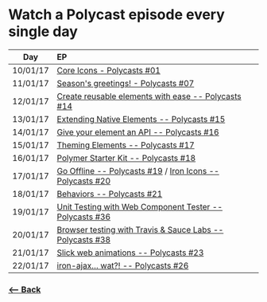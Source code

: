 # Watch a Polycast episode every single day

| Day       | EP |
|:---------:|:---|
| 10/01/17  | [Core Icons - Polycasts #01](https://www.youtube.com/watch?v=jrt7sMq9lO0&index=62&list=PLOU2XLYxmsII5c3Mgw6fNYCzaWrsM3sMN)|
| 11/01/17  | [Season's greetings! - Polycasts #07](https://www.youtube.com/watch?v=aDQUYs-0hxQ&index=56&list=PLOU2XLYxmsII5c3Mgw6fNYCzaWrsM3sMN)|
| 12/01/17  | [Create reusable elements with ease -- Polycasts #14](https://www.youtube.com/watch?v=p7Q1mQtFGM8&index=49&list=PLNYkxOF6rcIDdS7HWIC_BYRunV6MHs5xo)|
| 13/01/17  | [Extending Native Elements -- Polycasts #15](https://www.youtube.com/watch?v=OV8BvxpNQOs&list=PLNYkxOF6rcIDdS7HWIC_BYRunV6MHs5xo&index=49)|
| 14/01/17  | [Give your element an API -- Polycasts #16](https://www.youtube.com/watch?v=7jolqbtIdiY&list=PLNYkxOF6rcIDdS7HWIC_BYRunV6MHs5xo&index=48) |
| 15/01/17  | [Theming Elements -- Polycasts #17](https://www.youtube.com/watch?v=omASiF85JzI&index=47&list=PLNYkxOF6rcIDdS7HWIC_BYRunV6MHs5xo) |
| 16/01/17  | [Polymer Starter Kit -- Polycasts #18](https://www.youtube.com/watch?v=xz-yixRxZN8&index=46&list=PLNYkxOF6rcIDdS7HWIC_BYRunV6MHs5xo) |
| 17/01/17  | [Go Offline -- Polycasts #19](https://www.youtube.com/watch?v=BucGrYACJdQ&list=PLNYkxOF6rcIDdS7HWIC_BYRunV6MHs5xo&index=44) / [Iron Icons -- Polycasts #20](https://www.youtube.com/watch?v=6kkNgVG6LuI&index=43&list=PLNYkxOF6rcIDdS7HWIC_BYRunV6MHs5xo) |
| 18/01/17  | [Behaviors -- Polycasts #21](https://www.youtube.com/watch?v=YrlmieL3Z0k&list=PLNYkxOF6rcIDdS7HWIC_BYRunV6MHs5xo&index=42) |
| 19/01/17  | [Unit Testing with Web Component Tester -- Polycasts #36](https://www.youtube.com/watch?v=YBNBr9ECXLo&index=26&list=PLNYkxOF6rcIDdS7HWIC_BYRunV6MHs5xo) |
| 20/01/17  | [Browser testing with Travis & Sauce Labs -- Polycasts #38](https://www.youtube.com/watch?v=afy_EEq_4Go&list=PLNYkxOF6rcIDdS7HWIC_BYRunV6MHs5xo&index=24) |
| 21/01/17  | [Slick web animations -- Polycasts #23](https://www.youtube.com/watch?v=Lwvi1u4XXzc&list=PLNYkxOF6rcIDdS7HWIC_BYRunV6MHs5xo&index=40) |
| 22/01/17  | [iron-ajax… wat?! -- Polycasts #26](https://www.youtube.com/watch?v=k1eR_3KqJms&list=PLNYkxOF6rcIDdS7HWIC_BYRunV6MHs5xo&index=36) |

### [<-- Back](https://github.com/afonsopacifer/learn-english-every-single-day)
